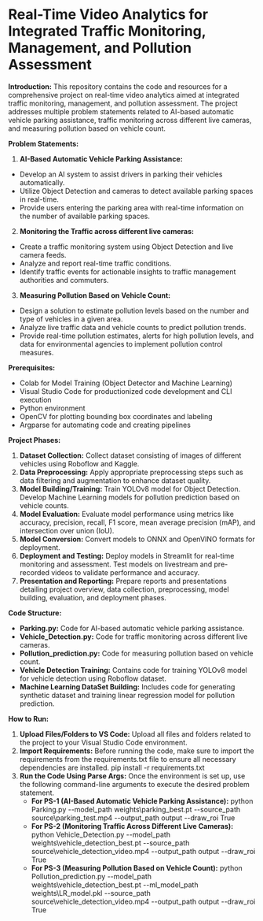 # Real-Time Video Analytics for Integrated Traffic Monitoring, Management, and Pollution Assessment
**Introduction:**
This repository contains the code and resources for a comprehensive project on real-time video analytics aimed at integrated traffic monitoring, management, and pollution assessment. The project addresses multiple problem statements related to AI-based automatic vehicle parking assistance, traffic monitoring across different live cameras, and measuring pollution based on vehicle count.

**Problem Statements:**

1. **AI-Based Automatic Vehicle Parking Assistance:**

  - Develop an AI system to assist drivers in parking their vehicles automatically.
  - Utilize Object Detection and cameras to detect available parking spaces in real-time.
  - Provide users entering the parking area with real-time information on the number of available parking spaces.

2. **Monitoring the Traffic across different live cameras:**
  - Create a traffic monitoring system using Object Detection and live camera feeds.
  - Analyze and report real-time traffic conditions.
  - Identify traffic events for actionable insights to traffic management authorities and commuters.

3. **Measuring Pollution Based on Vehicle Count:**

  - Design a solution to estimate pollution levels based on the number and type of vehicles in a given area.
  - Analyze live traffic data and vehicle counts to predict pollution trends.
  - Provide real-time pollution estimates, alerts for high pollution levels, and data for environmental agencies to implement pollution control measures.

**Prerequisites:**

- Colab for Model Training (Object Detector and Machine Learning)
- Visual Studio Code for productionized code development and CLI execution
- Python environment
- OpenCV for plotting bounding box coordinates and labeling
- Argparse for automating code and creating pipelines

**Project Phases:**

1. **Dataset Collection:**
Collect dataset consisting of images of different vehicles using Roboflow and Kaggle.
2. **Data Preprocessing:**
Apply appropriate preprocessing steps such as data filtering and augmentation to enhance dataset quality.
3. **Model Building/Training:**
Train YOLOv8 model for Object Detection.
Develop Machine Learning models for pollution prediction based on vehicle counts.
4. **Model Evaluation:**
Evaluate model performance using metrics like accuracy, precision, recall, F1 score, mean average precision (mAP), and intersection over union (IoU).
5. **Model Conversion:**
Convert models to ONNX and OpenVINO formats for deployment.
6. **Deployment and Testing:**
Deploy models in Streamlit for real-time monitoring and assessment.
Test models on livestream and pre-recorded videos to validate performance and accuracy.
7. **Presentation and Reporting:**
Prepare reports and presentations detailing project overview, data collection, preprocessing, model building, evaluation, and deployment phases.

**Code Structure:**

- **Parking.py:** Code for AI-based automatic vehicle parking assistance.
- **Vehicle_Detection.py:** Code for traffic monitoring across different live cameras.
- **Pollution_prediction.py:** Code for measuring pollution based on vehicle count.
- **Vehicle Detection Training:** Contains code for training YOLOv8 model for vehicle detection using Roboflow dataset.
- **Machine Learning DataSet Building:** Includes code for generating synthetic dataset and training linear regression model for pollution prediction.

**How to Run:**
1. **Upload Files/Folders to VS Code:**
   Upload all files and folders related to the project to your Visual Studio Code environment.
2. **Import Requirements:**
   Before running the code, make sure to import the requirements from the requirements.txt file to ensure all necessary dependencies are installed.
       pip install -r requirements.txt
3. **Run the Code Using Parse Args:**
  Once the environment is set up, use the following command-line arguments to execute the desired problem statement.
      - **For PS-1 (AI-Based Automatic Vehicle Parking Assistance):**
        python Parking.py --model_path weights\parking_best.pt --source_path source\parking_test.mp4 --output_path output --draw_roi True
      - **For PS-2 (Monitoring Traffic Across Different Live Cameras):**
        python Vehicle_Detection.py --model_path weights\vehicle_detection_best.pt --source_path source\vehicle_detection_video.mp4 --output_path output --draw_roi True
      - **For PS-3 (Measuring Pollution Based on Vehicle Count):**
        python Pollution_prediction.py --model_path weights\vehicle_detection_best.pt --ml_model_path weights\LR_model.pkl --source_path source\vehicle_detection_video.mp4 --output_path output --draw_roi True















